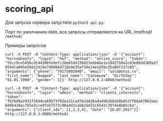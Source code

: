# scoring_api

Для запуска сервера запустите ```python3 api.py```.

Порт по умолчанию ```8080```, все запросы отправляются на URL /method/   ```/method/```

Примеры запросов:

```curl -X POST -H "Content-Type: application/json" -d '{"account": "horns&hoofs", "login": "h&f", "method": "online_score", "token": "55cc9ce545bcd144300fe9efc28e65d415b923ebb6be1e19d2750a2c03e80dd209a27954dca045e5bb12418e7d89b6d718a9e35af34e14e1d5bcd5a08f21fc95", "arguments": {"phone": "79175002040", "email": "solo@otus.ru", "first_name": "Андрей", "last_name": "Соловьев", "birthday": "01.01.1990", "gender": 1}}' http://127.0.0.1:8080/method/```

```curl -X POST -H "Content-Type: application/json" -d '{"account": "horns&hoofs", "login": "admin", "method": "clients_interests", "token": "fb7bd9a2432f1694ceb9573f02ea31ca47b1dd26ada49b266eb8b4537f68a87863aac604b43dac7b5e3cce97a57573c00a4d1cabbcbd15cb5d3c3974e8b85c6a", "arguments": {"client_ids": [1,2,3,4], "date": "20.07.2017"}}' http://127.0.0.1:8080/method/```

